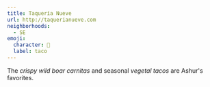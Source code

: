 ```yaml
---
title: Taquería Nueve
url: http://taquerianueve.com
neighborhoods:
  - SE
emoji:
  character: 🌮
  label: taco
---
```


The _crispy wild boar carnitas_ and seasonal _vegetal tacos_ are Ashur's favorites.
